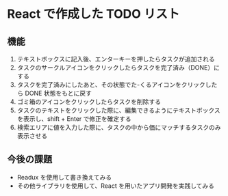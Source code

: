 # React で作成した TODO リスト

## 機能

1. テキストボックスに記入後、エンターキーを押したらタスクが追加される
2. タスクのサークルアイコンをクリックしたらタスクを完了済み（DONE）にする
3. タスクを完了済みにしたあと、その状態でた-くるアイコンをクリックしたら DONE 状態をもとに戻す
4. ゴミ箱のアイコンをクリックしたらタスクを削除する
5. タスクのテキストをクリックした際に、編集できるようにテキストボックスを表示し、shift + Enter で修正を確定する
6. 検索エリアに値を入力した際に、タスクの中から価にマッチするタスクのみ表示させる

## 今後の課題

- Readux を使用して書き換えてみる
- その他ライブラリを使用して、React を用いたアプリ開発を実践してみる

